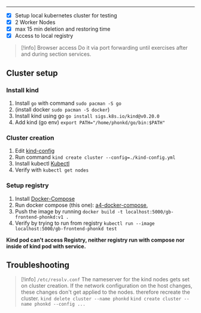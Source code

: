 ****

- [x] Setup local kubernetes cluster for testing
- [x] 2 Worker Nodes
- [x] max 15 min deletion and restoring time
- [x] Access to local registry

>[!info] Browser access
>Do it via port forwarding until exercises after and during section services.

## Cluster setup

### Install kind

1. Install `go` with command `sudo pacman -S go`
2. (install docker `sudo pacman -S docker`)
3. Install kind using go `go install sigs.k8s.io/kind@v0.20.0`
4. Add kind (go env) `export PATH="/home/phonkd/go/bin:$PATH"`

### Cluster creation

1. Edit [kind-config](kind-config.yml)
2. Run command `kind create cluster --config=./kind-config.yml`
3. Install kubectl [Kubectl](Kubectl.md)
4. Verify with `kubectl get nodes`

### Setup registry 

1. Install [Docker-Compose](Docker-Compose.md)
2. Run docker compose (this one): [a4-docker-compose](docs/Praktische%20Projekte/auftraege/CKAD/prerequisites/registry/a4-docker-compose.yml),
3. Push the image by running `docker build -t localhost:5000/gb-frontend-phonkd:v1 .`
4. Verify by trying to run from registry `kubectl run --image localhost:5000/gb-frontend-phonkd test`

**Kind pod can't access Registry, neither registry run with compose nor inside of kind pod with service.**


## Troubleshooting

>[!info] `/etc/resolv.conf`
>The nameserver for the kind nodes gets set on cluster creation.
>If the network configuration on the host changes, these changes don't get applied to the nodes.
>therefore recreate the cluster.
>`kind delete cluster --name phonkd`
>`kind create cluster --name phonkd --config ...`